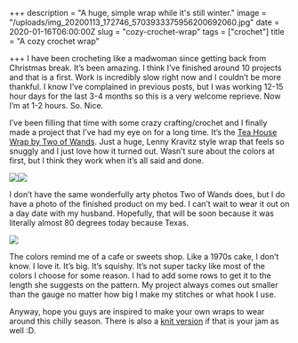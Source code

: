 +++
description = "A huge, simple wrap while it's still winter."
image = "/uploads/img_20200113_172746_5703933375956200692060.jpg"
date = 2020-01-16T06:00:00Z
slug = "cozy-crochet-wrap"
tags = ["crochet"]
title = "A cozy crochet wrap"

+++
I have been crocheting like a madwoman since getting back from Christmas break. It’s been amazing. I think I’ve finished around 10 projects and that is a first. Work is incredibly slow right now and I couldn’t be more thankful. I know I’ve complained in previous posts, but I was working 12-15 hour days for the last 3-4 months so this is a very welcome reprieve. Now I’m at 1-2 hours. So. Nice.

I’ve been filling that time with some crazy crafting/crochet and I finally made a project that I’ve had my eye on for a long time. It’s the [Tea House Wrap by Two of Wands](https://www.twoofwands.com/blog/tea-house-wrap). Just a huge, Lenny Kravitz style wrap that feels so snuggly and I just love how it turned out. Wasn’t sure about the colors at first, but I think they work when it’s all said and done.

![](/uploads/working-on-wrap.jpg)![](/uploads/almost-done.jpg)

I don’t have the same wonderfully arty photos Two of Wands does, but I do have a photo of the finished product on my bed. I can’t wait to wear it out on a day date with my husband. Hopefully, that will be soon because it was literally almost 80 degrees today because Texas.

![](/uploads/img_20200113_172746_5703933375956200692060.jpg)

The colors remind me of a cafe or sweets shop. Like a 1970s cake, I don’t know. I love it. It’s big. It’s squishy. It’s not super tacky like most of the colors I choose for some reason. I had to add some rows to get it to the length she suggests on the pattern. My project always comes out smaller than the gauge no matter how big I make my stitches or what hook I use.

Anyway, hope you guys are inspired to make your own wraps to wear around this chilly season. There is also a [knit version](https://www.twoofwands.com/blog/coffee-shop-wrap) if that is your jam as well :D.